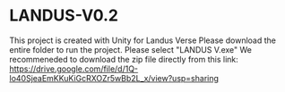 # LANDUS-V0.2
This project is created with Unity for Landus Verse
Please download the entire folder to run the project. Please select "LANDUS V.exe"
We recommeneded to download the zip file directly from this link: https://drive.google.com/file/d/1Q-lo40SjeaEmKKuKiGcRXOZr5wBb2L_x/view?usp=sharing
